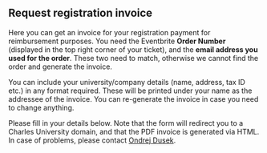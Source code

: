 ## Request registration invoice

Here you can get an invoice for your registration payment for reimbursement purposes.
You need the Eventbrite **Order Number** (displayed in the top right corner of your ticket), and the **email address you used for the order**.
These two need to match, otherwise we cannot find the order and generate the invoice.

You can include your university/company details (name, address, tax ID etc.) in any format required. These will be printed under your name as the addressee of the invoice. You can re-generate the invoice in case you need to change anything.

Please fill in your details below. Note that the form will redirect you to a Charles University domain, and that the PDF invoice is generated via HTML.
In case of problems, please contact [Ondrej Dusek](https://ufal.mff.cuni.cz/ondrej-dusek).
